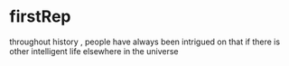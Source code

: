 # firstRep
throughout history , people have always been intrigued on that if there is other intelligent life elsewhere in the universe
